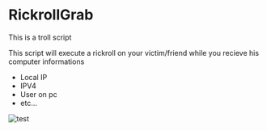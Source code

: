 # RickrollGrab
This is a troll script

This script will execute a rickroll on your victim/friend while you recieve his computer informations
- Local IP
- IPV4
- User on pc
- etc...

![test](https://user-images.githubusercontent.com/109004138/216724514-2c97a7b3-6298-4180-973d-4b7545d8bd5a.png)
